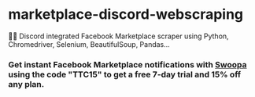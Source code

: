 # marketplace-discord-webscraping
📱💸 Discord integrated Facebook Marketplace scraper using Python, Chromedriver, Selenium, BeautifulSoup, Pandas...

<h3>
  Get instant Facebook Marketplace notifications with 
  <a href="https://shorturl.at/sMFDs">Swoopa</a> using the code 
  "TTC15"</strong> to get a free 7-day trial and 15% off any plan.
<h3/>
